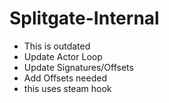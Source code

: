 # Splitgate-Internal

- This is outdated
- Update Actor Loop
- Update Signatures/Offsets
- Add Offsets needed
- this uses steam hook
